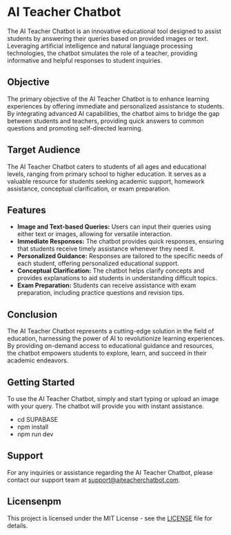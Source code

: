 # AI Teacher Chatbot

The AI Teacher Chatbot is an innovative educational tool designed to assist students by answering their queries based on provided images or text. Leveraging artificial intelligence and natural language processing technologies, the chatbot simulates the role of a teacher, providing informative and helpful responses to student inquiries.

## Objective

The primary objective of the AI Teacher Chatbot is to enhance learning experiences by offering immediate and personalized assistance to students. By integrating advanced AI capabilities, the chatbot aims to bridge the gap between students and teachers, providing quick answers to common questions and promoting self-directed learning.

## Target Audience

The AI Teacher Chatbot caters to students of all ages and educational levels, ranging from primary school to higher education. It serves as a valuable resource for students seeking academic support, homework assistance, conceptual clarification, or exam preparation.

## Features

- **Image and Text-based Queries:** Users can input their queries using either text or images, allowing for versatile interaction.
- **Immediate Responses:** The chatbot provides quick responses, ensuring that students receive timely assistance whenever they need it.
- **Personalized Guidance:** Responses are tailored to the specific needs of each student, offering personalized educational support.
- **Conceptual Clarification:** The chatbot helps clarify concepts and provides explanations to aid students in understanding difficult topics.
- **Exam Preparation:** Students can receive assistance with exam preparation, including practice questions and revision tips.

## Conclusion

The AI Teacher Chatbot represents a cutting-edge solution in the field of education, harnessing the power of AI to revolutionize learning experiences. By providing on-demand access to educational guidance and resources, the chatbot empowers students to explore, learn, and succeed in their academic endeavors.

## Getting Started

To use the AI Teacher Chatbot, simply and start typing or upload an image with your query. The chatbot will provide you with instant assistance.

- cd SUPABASE
- npm install
- npm run dev

## Support

For any inquiries or assistance regarding the AI Teacher Chatbot, please contact our support team at support@aiteacherchatbot.com.

## Licensenpm

This project is licensed under the MIT License - see the [LICENSE](LICENSE) file for details.

